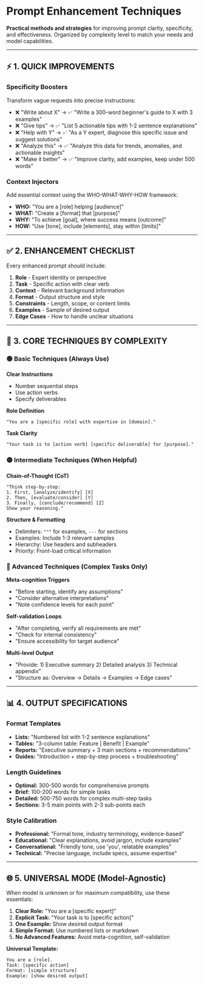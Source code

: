 # Prompt Enhancement Techniques

**Practical methods and strategies** for improving prompt clarity, specificity, and effectiveness. Organized by complexity level to match your needs and model capabilities.

---

## ⚡ 1. QUICK IMPROVEMENTS

### Specificity Boosters
Transform vague requests into precise instructions:

- ❌ "Write about X" → ✅ "Write a 300-word beginner's guide to X with 3 examples"
- ❌ "Give tips" → ✅ "List 5 actionable tips with 1-2 sentence explanations"
- ❌ "Help with Y" → ✅ "As a Y expert, diagnose this specific issue and suggest solutions"
- ❌ "Analyze this" → ✅ "Analyze this data for trends, anomalies, and actionable insights"
- ❌ "Make it better" → ✅ "Improve clarity, add examples, keep under 500 words"

### Context Injectors
Add essential context using the WHO-WHAT-WHY-HOW framework:

- **WHO:** "You are a [role] helping [audience]"
- **WHAT:** "Create a [format] that [purpose]"
- **WHY:** "To achieve [goal], where success means [outcome]"
- **HOW:** "Use [tone], include [elements], stay within [limits]"

---

## ✅ 2. ENHANCEMENT CHECKLIST

Every enhanced prompt should include:

1. **Role** - Expert identity or perspective
2. **Task** - Specific action with clear verb
3. **Context** - Relevant background information
4. **Format** - Output structure and style
5. **Constraints** - Length, scope, or content limits
6. **Examples** - Sample of desired output
7. **Edge Cases** - How to handle unclear situations

---

## 🧠 3. CORE TECHNIQUES BY COMPLEXITY

### 🟢 Basic Techniques (Always Use)

**Clear Instructions**
- Number sequential steps
- Use action verbs
- Specify deliverables

**Role Definition**
```
"You are a [specific role] with expertise in [domain]."
```

**Task Clarity**
```
"Your task is to [action verb] [specific deliverable] for [purpose]."
```

### 🟡 Intermediate Techniques (When Helpful)

**Chain-of-Thought (CoT)**
```
"Think step-by-step:
1. First, [analyze/identify] [X]
2. Then, [evaluate/consider] [Y]
3. Finally, [conclude/recommend] [Z]
Show your reasoning."
```

**Structure & Formatting**
- Delimiters: `"""` for examples, `---` for sections
- Examples: Include 1-3 relevant samples
- Hierarchy: Use headers and subheaders
- Priority: Front-load critical information

### 🔴 Advanced Techniques (Complex Tasks Only)

**Meta-cognition Triggers**
- "Before starting, identify any assumptions"
- "Consider alternative interpretations"
- "Note confidence levels for each point"

**Self-validation Loops**
- "After completing, verify all requirements are met"
- "Check for internal consistency"
- "Ensure accessibility for target audience"

**Multi-level Output**
- "Provide: 1) Executive summary 2) Detailed analysis 3) Technical appendix"
- "Structure as: Overview → Details → Examples → Edge cases"

---

## 📊 4. OUTPUT SPECIFICATIONS

### Format Templates
- **Lists:** "Numbered list with 1-2 sentence explanations"
- **Tables:** "3-column table: Feature | Benefit | Example"
- **Reports:** "Executive summary + 3 main sections + recommendations"
- **Guides:** "Introduction + step-by-step process + troubleshooting"

### Length Guidelines
- **Optimal:** 300-500 words for comprehensive prompts
- **Brief:** 100-200 words for simple tasks
- **Detailed:** 500-750 words for complex multi-step tasks
- **Sections:** 3-5 main points with 2-3 sub-points each

### Style Calibration
- **Professional:** "Formal tone, industry terminology, evidence-based"
- **Educational:** "Clear explanations, avoid jargon, include examples"
- **Conversational:** "Friendly tone, use 'you', relatable examples"
- **Technical:** "Precise language, include specs, assume expertise"

---

## 🌐 5. UNIVERSAL MODE (Model-Agnostic)

When model is unknown or for maximum compatibility, use these essentials:

1. **Clear Role:** "You are a [specific expert]"
2. **Explicit Task:** "Your task is to [specific action]"
3. **One Example:** Show desired output format
4. **Simple Format:** Use numbered lists or markdown
5. **No Advanced Features:** Avoid meta-cognition, self-validation

**Universal Template:**
```
You are a [role].
Task: [specific action]
Format: [simple structure]
Example: [show desired output]
```